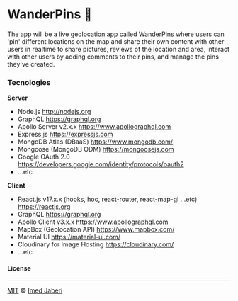 # WanderPins 📌

The app will be a live geolocation app called WanderPins where users can 'pin' different locations on the map and share their own content with other users in realtime to share pictures, reviews of the location and area, interact with other users by adding comments to their pins, and manage the pins they've created.

<!--
### Live Site

URL - [link] -
-->

### Tecnologies

**Server**

- Node.js http://nodejs.org
- GraphQL https://graphql.org
- Apollo Server v2.x.x https://www.apollographql.com
- Express.js https://expressjs.com
- MongoDB Atlas (DBaaS) https://www.mongodb.com/
- Mongoose (MongoDB ODM) https://mongoosejs.com
- Google OAuth 2.0 https://developers.google.com/identity/protocols/oauth2
- ...etc

**Client**

- React.js v17.x.x (hooks, hoc, react-router, react-map-gl ...etc) https://reactjs.org
- GraphQL https://graphql.org
- Apollo Client v3.x.x https://www.apollographql.com
- MapBox (Geolocation API) https://www.mapbox.com/
- Material UI https://material-ui.com/
- Cloudinary for Image Hosting https://cloudinary.com/
- ...etc

<!---
# private url for credentials
https://drive.google.com/drive/folders/1zL7t0CjMBPFoeXbJnedzBb6fWNpRGZJP?usp=sharing
--->

#### License

---

[MIT](LICENSE) &copy; [Imed Jaberi](https://github.com/3imed-jaberi)
